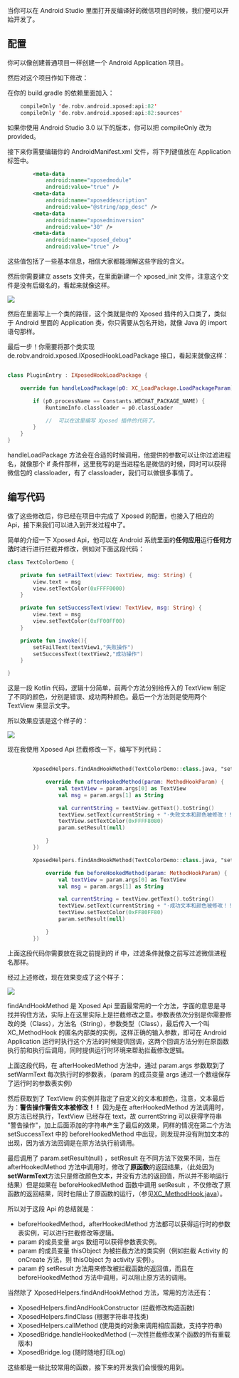 当你可以在 Android Studio 里面打开反编译好的微信项目的时候，我们便可以开始开发了。

## 配置

你可以像创建普通项目一样创建一个 Android Application 项目。

然后对这个项目作如下修改：

在你的 build.gradle 的依赖里面加入：

```kotlin
    compileOnly 'de.robv.android.xposed:api:82'
    compileOnly 'de.robv.android.xposed:api:82:sources'
```

如果你使用 Android Studio 3.0 以下的版本，你可以把 compileOnly 改为 provided。

接下来你需要编辑你的 AndroidManifest.xml 文件，将下列键值放在 Application 标签中。

```xml
        <meta-data
            android:name="xposedmodule"
            android:value="true" />
        <meta-data
            android:name="xposeddescription"
            android:value="@string/app_desc" />
        <meta-data
            android:name="xposedminversion"
            android:value="30" />
        <meta-data
            android:name="xposed_debug"
            android:value="true" />
```

这些值包括了一些基本信息，相信大家都能理解这些字段的含义。

然后你需要建立 assets 文件夹，在里面新建一个 xposed_init 文件，注意这个文件是没有后缀名的，看起来就像这样。

![](https://github.com/zhudongya123/WechatChatRoomHelper_Tutorial/blob/master//resource/pict_3.png)

然后在里面写上一个类的路径，这个类就是你的 Xposed 插件的入口类了，类似于 Android 里面的 Application 类，你只需要从包名开始，就像 Java 的 import 语句那样。

最后一步！你需要将那个类实现 de.robv.android.xposed.IXposedHookLoadPackage 接口，看起来就像这样：

```kotlin

class PluginEntry : IXposedHookLoadPackage {

    override fun handleLoadPackage(p0: XC_LoadPackage.LoadPackageParam) {

        if (p0.processName == Constants.WECHAT_PACKAGE_NAME) {
            RuntimeInfo.classloader = p0.classLoader

            //  可以在这里编写 Xposed 插件的代码了。
        }
    }
}

```

handleLoadPackage 方法会在合适的时候调用，他提供的参数可以让你过滤进程名，就像那个 if 条件那样，这里我写的是当进程名是微信的时候，同时可以获得微信包的 classloader，有了 classloader，我们可以做很多事情了。

## 编写代码

做了这些修改后，你已经在项目中完成了 Xposed 的配置，也接入了相应的 Api，接下来我们可以进入到开发过程中了。

简单的介绍一下 Xposed Api，他可以在 Android 系统里面的**任何应用**运行**任何方法**时进行进行拦截并修改，例如对下面这段代码：

```kotlin
class TextColorDemo {

    private fun setFailText(view: TextView, msg: String) {
        view.text = msg
        view.setTextColor(0xFFFF0000)
    }

    private fun setSuccessText(view: TextView, msg: String) {
        view.text = msg
        view.setTextColor(0xFF00FF00)
    }

    private fun invoke(){
        setFailText(textView1,"失败操作")
        setSuccessText(textView2,"成功操作")
    }

}
```

这是一段 Kotlin 代码，逻辑十分简单，前两个方法分别给传入的 TextView 制定了不同的颜色，分别是错误、成功两种颜色。最后一个方法则是使用两个 TextView 来显示文字。

所以效果应该是这个样子的：                                

![](https://github.com/zhudongya123/WechatChatRoomHelper_Tutorial/blob/master/resource/pict_1.png)

现在我使用 Xposed Api 拦截修改一下，编写下列代码：

```kotlin

        XposedHelpers.findAndHookMethod(TextColorDemo::class.java, "setFailText", TextView::class.java, String:class.java, object : XC_MethodHook() {

            override fun afterHookedMethod(param: MethodHookParam) {
            	val textView = param.args[0] as TextView
            	val msg = param.args[1] as String

                val currentString = textView.getText().toString()
            	textView.setText(currentString + "·失败文本和颜色被修改！！")
            	textView.setTextColor(0xFFFF8080)
            	param.setResult(null)

            }
        })

        XposedHelpers.findAndHookMethod(TextColorDemo::class.java, "setSuccessText", TextView::class.java, String:class.java, object : XC_MethodHook() {

            override fun beforeHookedMethod(param: MethodHookParam) {
                val textView = param.args[0] as TextView
                val msg = param.args[1] as String

                val currentString = textView.getText().toString()
                textView.setText(currentString + "·成功文本和颜色被修改！！")
                textView.setTextColor(0xFF80FF80)
                param.setResult(null)

            }
        })

```

上面这段代码你需要放在我之前提到的 if 中，过滤条件就像之前写过滤微信进程名那样。

经过上述修改，现在效果变成了这个样子：

![](https://github.com/zhudongya123/WechatChatRoomHelper_Tutorial/blob/master/resource/pict_2.png)

findAndHookMethod 是 Xposed Api 里面最常用的一个方法，字面的意思是寻找并钩住方法，实际上在这里实际上是拦截修改之意。参数表依次分别是你需要修改的类（Class），方法名（String），参数类型（Class），最后传入一个叫  XC_MethodHook 的匿名内部类的实例，这样正确的输入参数，即可在 Android Application 运行时执行这个方法的时候提供回调，这两个回调方法分别在原函数执行前和执行后调用，同时提供运行时环境来帮助拦截修改逻辑。

上面这段代码，在 afterHookedMethod 方法中，通过 param.args 参数取到了 setWarmText 每次执行时的参数表，（param 的成员变量 args 通过一个数组保存了运行时的参数表实例）

然后获取到了 TextView 的实例并指定了自定义的文本和颜色，注意，文本最后为：**警告操作警告文本被修改！！**  因为是在 afterHookedMethod 方法调用时，原方法已经执行，TextView 已经存在 text，故 currentString 可以获得字符串 "警告操作"，加上后面添加的字符串产生了最后的效果，同样的情况在第二个方法 setSuccessText 中的 beforeHookedMethod 中出现，则发现并没有附加文本的出现，因为该方法回调是在原方法执行前调用。

最后调用了 param.setResult(null) ，setResult 在不同方法下效果不同，当在 afterHookedMethod 方法中调用时，修改了**原函数**的返回结果，（此处因为**setWarmText**方法只是修改颜色文本，并没有方法的返回值，所以并不影响运行结果）但是如果在 beforeHookedMethod 函数中调用 setResult ，不仅修改了原函数的返回结果，同时也阻止了原函数的运行，（参见[XC_MethodHook.java](https://github.com/rovo89/XposedBridge/blob/art/app/src/main/java/de/robv/android/xposed/XC_MethodHook.java)）。

所以对于这段 Api 的总结就是：

- beforeHookedMethod，afterHookedMethod 方法都可以获得运行时的参数表实例，可以进行拦截修改等逻辑。
- param 的成员变量 args 数组可以获得参数表实例。
- param 的成员变量 thisObject 为被拦截方法的类实例（例如拦截 Activity 的 onCreate 方法，则 thisObject 为 activity 实例）。
- param 的 setResult 方法用来修改被拦截函数的返回值，而且在 beforeHookedMethod 方法中调用，可以阻止原方法的调用。


当然除了 XposedHelpers.findAndHookMethod 方法，常用的方法还有：

- XposedHelpers.findAndHookConstructor (拦截修改构造函数)
- XposedHelpers.findClass (根据字符串寻找类)
- XposedHelpers.callMethod (使用类的对象来调用相应函数，支持字符串)
- XposedBridge.handleHookedMethod (一次性拦截修改某个函数的所有重载版本)
- XposedBridge.log (随时随地打印Log)

这些都是一些比较常用的函数，接下来的开发我们会慢慢的用到。